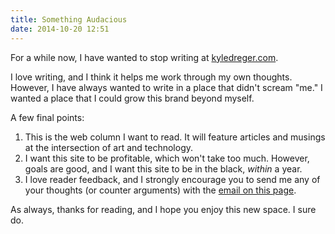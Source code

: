 ```yaml
---
title: Something Audacious
date: 2014-10-20 12:51
---
```

For a while now, I have wanted to stop writing at [kyledreger.com](http://kyledreger.com).

I love writing, and I think it helps me work through my own thoughts. However, I have always wanted to write in a place that didn't scream "me." I wanted a place that I could grow this brand beyond myself.

A few final points:

1. This is the web column I want to read. It will feature articles and musings at the intersection of art and technology.
2. I want this site to be profitable, which won't take too much. However, goals are good, and I want this site to be in the black, _within_ a year.
3. I love reader feedback, and I strongly encourage you to send me any of your thoughts (or counter arguments) with the [email on this page](/about).

As always, thanks for reading, and I hope you enjoy this new space. I sure do.
